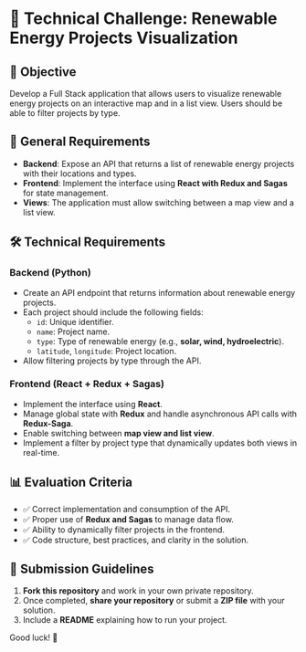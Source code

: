 # 🚀 Technical Challenge: Renewable Energy Projects Visualization

## 📌 Objective  
Develop a Full Stack application that allows users to visualize renewable energy projects on an interactive map and in a list view. Users should be able to filter projects by type.

## 🔧 General Requirements  
- **Backend**: Expose an API that returns a list of renewable energy projects with their locations and types.  
- **Frontend**: Implement the interface using **React with Redux and Sagas** for state management.  
- **Views**: The application must allow switching between a map view and a list view.  

## 🛠️ Technical Requirements  

### **Backend (Python)**  
- Create an API endpoint that returns information about renewable energy projects.  
- Each project should include the following fields:  
  - `id`: Unique identifier.  
  - `name`: Project name.  
  - `type`: Type of renewable energy (e.g., **solar, wind, hydroelectric**).  
  - `latitude`, `longitude`: Project location.  
- Allow filtering projects by type through the API.  

### **Frontend (React + Redux + Sagas)**  
- Implement the interface using **React**.  
- Manage global state with **Redux** and handle asynchronous API calls with **Redux-Saga**.  
- Enable switching between **map view and list view**.  
- Implement a filter by project type that dynamically updates both views in real-time.  

## 📊 Evaluation Criteria  
- ✅ Correct implementation and consumption of the API.  
- ✅ Proper use of **Redux and Sagas** to manage data flow.  
- ✅ Ability to dynamically filter projects in the frontend.  
- ✅ Code structure, best practices, and clarity in the solution.  

## 📎 Submission Guidelines  
1. **Fork this repository** and work in your own private repository.  
2. Once completed, **share your repository** or submit a **ZIP file** with your solution.  
3. Include a **README** explaining how to run your project.  

Good luck! 🚀  
